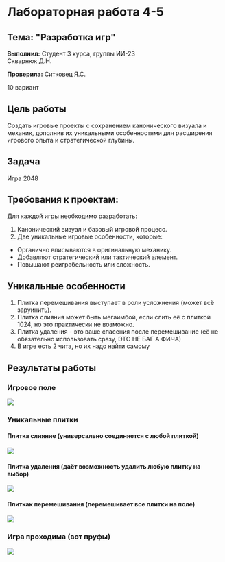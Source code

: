 # Лабораторная работа 4-5

## Тема: "Разработка игр"

**Выполнил:**
Студент 3 курса, группы ИИ-23  
Скварнюк Д.Н.

**Проверила:**
Ситковец Я.С.

10 вариант

## Цель работы

  Создать игровые проекты с сохранением канонического визуала и механик, дополнив их уникальными особенностями для расширения игрового опыта и стратегической глубины.

## Задача

Игра 2048


## Требования к проектам:

Для каждой игры необходимо разработать:
1. Канонический визуал и базовый игровой процесс.
2. Две уникальные игровые особенности, которые:
- Органично вписываются в оригинальную механику.
- Добавляют стратегический или тактический элемент.
- Повышают реиграбельность или сложность.
 
## Уникальные особенности

1. Плитка перемешивания выступает в роли усложнения (может всё заруинить).
2. Плитка слияния может быть мегаимбой, если слить её с плиткой 1024, но это практически не возможно.
3. Плитка удаления - это ваше спасения после перемешивание (её не обязательно использовать сразу, ЭТО НЕ БАГ А ФИЧА)
4. В игре есть 2 чита, но их надо найти самому

## Результаты работы

### Игровое поле
 ![](image/1.png)
### Уникальные плитки
#### Плитка слияние (универсально соединяется с любой плиткой)
 ![](image/2.png)
#### Плитка удаления (даёт возможность удалить любую плитку на выбор)
 ![](image/3.png)
#### Плиткак перемешивания (перемешивает все плитки на поле)
 ![](image/4.png)
### Игра проходима (вот пруфы)
 ![](image/5.png)